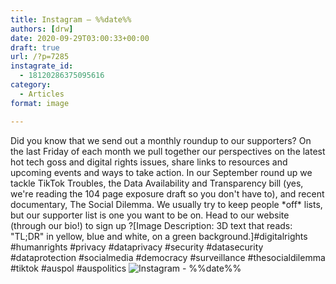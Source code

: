 ```yaml
---
title: Instagram – %%date%%
authors: [drw]
date: 2020-09-29T03:00:33+00:00
draft: true
url: /?p=7285
instagrate_id:
  - 18120286375095616
category:
  - Articles
format: image

---
```

Did you know that we send out a monthly roundup to our supporters? On the last Friday of each month we pull together our perspectives on the latest hot tech goss and digital rights issues, share links to resources and upcoming events and ways to take action. In our September round up we tackle TikTok Troubles, the Data Availability and Transparency bill (yes, we're reading the 104 page exposure draft so you don't have to), and recent documentary, The Social Dilemma. We usually try to keep people \*off\* lists, but our supporter list is one you want to be on. Head to our website (through our bio!) to sign up ?[Image Description: 3D text that reads: "TL;DR" in yellow, blue and white, on a green background.]#digitalrights #humanrights #privacy #dataprivacy #security #datasecurity #dataprotection #socialmedia #democracy #surveillance #thesocialdilemma #tiktok #auspol #auspolitics
<img decoding="async" src="https://digitalrightswatch.org.au/wp-content/uploads/2020/09/120201357_1714301162052308_2797750790035001637_n.jpg" alt="Instagram - %%date%%" />
